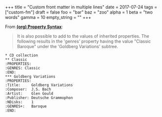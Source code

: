 +++
title = "Custom front matter in multiple lines"
date = 2017-07-24
tags = ["custom-fm"]
draft = false
foo = "bar"
baz = "zoo"
alpha = 1
beta = "two words"
gamma = 10
empty_string = ""
+++

From [**(org) Property Syntax**](https://orgmode.org/manual/Property-Syntax.html):

>    It is also possible to add to the values of inherited properties.
> The following results in the 'genres' property having the value
> "Classic Baroque" under the 'Goldberg Variations' subtree.

```text
* CD collection
** Classic
:PROPERTIES:
:GENRES: Classic
:END:
*** Goldberg Variations
:PROPERTIES:
:Title:     Goldberg Variations
:Composer:  J.S. Bach
:Artist:    Glen Gould
:Publisher: Deutsche Grammophon
:NDisks:    1
:GENRES+:   Baroque
:END:
```
